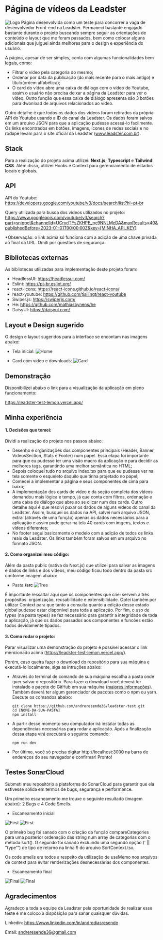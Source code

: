 # Página de vídeos da Leadster
![Logo](https://imgur.com/70N1ZFu.gif)
Página desenvolvida como um teste para concorrer a vaga de desenvolvedor Front-end na Leadster. Permaneci bastante engajado bastante durante o projeto buscando sempre seguir as orientações de conteúdo e layout que me foram passados, bem como colocar alguns adicionais que julguei ainda melhores para o design e experiência do usuário.

A página, apesar de ser simples, conta com algumas funcionalidades bem legais, como:

- Filtrar o vídeo pela categoria do mesmo;
- Ordenar por data da publicação (do mais recente para o mais antigo) e título(ordem alfabética);
- O card do vídeo abre uma caixa de diálogo com o vídeo do Youtube, assim o usuário não precisa deixar a página da Leadster para ver o vídeo. Outro função que essa caixa de diálogo apresenta são 3 botôes para dwonload de arquivos relacionados ao vídeo.

Outro detalhe é que todos os dados dos vídeos foram retirados da própria API do Youtube usando a ID do canal da Leadster. Os dados foram salvos em um arquivo JSON para que a aplicação pudesse acessá-lo facilmente.
Os links encontrados em botões, imagens, ícones de redes sociais e no rodapé levam para o site oficial da Leadster (www.leadster.com.br).

## Stack

Para a realização do projeto acima utilizei: **Next.js**, **Typescript** e **Tailwind CSS**. Além disso, utilizei Hooks e Context para gerenciamento de estados locais e globais.

## API

API do Youtube: https://developers.google.com/youtube/v3/docs/search/list?hl=pt-br

Query utilizada para busca dos vídeos utilizados no projeto: https://www.googleapis.com/youtube/v3/search?part=snippet&channelId=UCrydTYsZKHPE_pe9NNLMeDA&maxResults=40&publishedBefore=2023-01-01T00:00:00Z&key=[MINHA_API_KEY]

\*Observação: o link acima só funciona com a adição de uma chave privada ao final da URL. Omiti por questões de segurança.

## Bibliotecas externas

As bibliotecas utilizadas para implementação deste projeto foram:

- HeadlessUI: https://headlessui.com/
- Eslint: https://pt-br.eslint.org/
- react-icons: https://react-icons.github.io/react-icons/
- react-youtube: https://github.com/tjallingt/react-youtube
- Swiper.js: https://swiperjs.com/
- He: https://github.com/mathiasbynens/he
- DaisyUI: https://daisyui.com/

## Layout e Design sugerido

O design e layout sugeridos para a interface se encontam nas imagens abaixo:

- Tela inicial:
  ![Home](https://imgur.com/jIxwmyI.png)

- Card com vídeo e downloads:
  ![Card](https://imgur.com/0M5cBdm.png)

## Demonstração

Disponibilizei abaixo o link para a visualização da aplicação em pleno funcionamento:

https://leadster-test-lemon.vercel.app/

## Minha experiência

#### 1. Decisões que tomei:

Dividi a realização do projeto nos passos abaixo:

- Desenho e organizações dos componentes principais (Header, Banner, VideosSection, Stats e Footer) num papel. Essa etapa foi importante para que eu pudesse ter uma visão macro da aplicação e para decidir as melhores tags, garantindo uma melhor semântica no HTML;
- Depois coloquei tudo no arquivo index.tsx para que eu pudesse ver na tela somente o esqueleto daquilo que tinha projetado no papel;
- Comecei a implementar a página e seus componentes de cima para baixo;
- A implementação dos cards de vídeo e da seção completa dos vídeos demandou mais lógica e tempo, já que conta com filtros, ordenação e uma caixa de diálogo que abre ao se clicar num dos cards. Outro detalhe aqui é que resolvi puxar os dados de alguns vídeos do canal da Leadster. Assim, busquei os dados na API, salvei num arquivo JSON, extraí (através de uma função) apenas os dados necessários para a aplicação e assim pude gerar na tela 40 cards com imgens, textos e vídeos diferentes;
- No footer segui basicamente o modelo com a adição de todos os links reais da Leadster. Os links também foram salvos em um arquivo no formato JSON.

#### 2. Como organizei meu código:

Além da pasta public (nativa do Next.js) que utilizei para salvar as imagens e dados de links e dos vídeos, meu código ficou todo dentro da pasta src conforme imagem abaixo:

- Pasta **/src**
  ![Tree](https://imgur.com/KL0TpLL.png)

É importante ressaltar aqui que os componentes que criei servem a três propósitos: organização, reusabilidade e extensibilidade. Optei também por utilizar Context para que tanto a consulta quanto a edição desse estado global pudesse estar disponível para toda a aplicação. Por fim, o uso de types (na pasta types) se fez necessário para garantir a integridade de toda a aplicação, já que os dados passados aos componentes e funcões estão todos devidamente tipados.

#### 3. Como rodar o projeto:

Parar visualizar uma demonstração do projeto é possível acessar o link mencionado acima (https://leadster-test-lemon.vercel.app/).

Porém, caso queira fazer o download do repositório para sua máquina e executá-lo localmente, siga as intruções abaixo:

- Através do terminal de comando de sua máquina escolha a pasta onde quer salvar o repositório. Para fazer o download você deverá ter instalado o pacote do GitHub em sua máquina ([maiores informações](https://github.com/git-guides/install-git)). Também deverá ter algum gerenciador de pacotes como o npm ou yarn. Execute os comandos abaixo:

  ```
  git clone https://github.com/andreresende36/leadster-test.git
  cd [NOME-DA-SUA-PASTA]
  npm install
  ```

- A partir desse momento seu computador irá instalar todas as dependências necessárias para rodar a aplicação. Após a finalização dessa etapa virá executará o seguinte comando:
  ```
  npm run dev
  ```
- Por último, você só precisa digitar http://localhost:3000 na barra de endereços do seu navegador e confirmar! Pronto!

## Testes SonarCloud

Submeti meu repositório a plataforma do SonarCloud para garantir que ela estivesse sólida em termos de bugs, segurança e performance.

Um primeiro escaneamento me trouxe o seguinte resultado (imagem abaixo): 2 Bugs e 4 Code Smells.

- Escaneamento inicial

![First](https://imgur.com/YNZ4Rwf.png)
![First](https://imgur.com/ug0fJlB.png)

O primeiro bug foi sanado com o criação da função compareCategories para uma posterior ordenação das string num array de categorias com o método sort(). O segundo foi sanado excluindo uma segundo opção (' || "type"') de tipo de retorno na linha 9 do arquivo SortContext.tsx.

Os code smells era todos a respeito da utilização de useMemo nos arquivos de context para evitar renderizações desnecessárias dos componentes.

- Escaneamento final

![Final](https://imgur.com/uOE7yWM.png)
![Final](https://imgur.com/1c3BOqN.png)

## Agradecimentos

Agradeço a toda a equipe da Leadster pela oportunidade de realizar esse teste e me coloco à disposição para sanar quaisquer dúvidas.

Linkedin: https://www.linkedin.com/in/andrediasresende

Email: andreresende36@gmail.com
